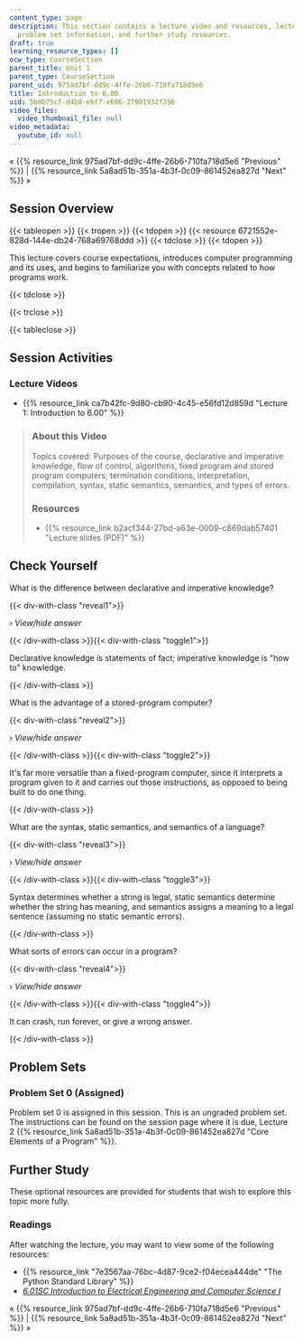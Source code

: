 ```yaml
---
content_type: page
description: This section contains a lecture video and resources, lecture questions;
  problem set information, and further study resources.
draft: true
learning_resource_types: []
ocw_type: CourseSection
parent_title: Unit 1
parent_type: CourseSection
parent_uid: 975ad7bf-dd9c-4ffe-26b6-710fa718d5e6
title: Introduction to 6.00
uid: 5b8b75cf-d4b0-ebf7-e606-27901932f396
video_files:
  video_thumbnail_file: null
video_metadata:
  youtube_id: null
---
```

« {{% resource_link 975ad7bf-dd9c-4ffe-26b6-710fa718d5e6 "Previous" %}} | {{% resource_link 5a8ad51b-351a-4b3f-0c09-861452ea827d "Next" %}} »

Session Overview
----------------

{{< tableopen >}}
{{< tropen >}}
{{< tdopen >}}
{{< resource 6721552e-828d-144e-db24-768a69768ddd >}}
{{< tdclose >}}
{{< tdopen >}}


This lecture covers course expectations, introduces computer programming and its uses, and begins to familiarize you with concepts related to how programs work.


{{< tdclose >}}

{{< trclose >}}

{{< tableclose >}}

Session Activities
------------------

### Lecture Videos

*   {{% resource_link ca7b42fc-9d80-cb90-4c45-e56fd12d859d "Lecture 1: Introduction to 6.00" %}}

> ### About this Video
> 
> Topics covered: Purposes of the course, declarative and imperative knowledge, flow of control, algorithms, fixed program and stored program computers, termination conditions, interpretation, compilation, syntax, static semantics, semantics, and types of errors.
> 
> ### Resources
> 
> *   {{% resource_link b2acf344-27bd-a63e-0009-c869dab57401 "Lecture slides (PDF)" %}}

Check Yourself
--------------

What is the difference between declarative and imperative knowledge?

{{< div-with-class "reveal1">}}

› _View/hide answer_

{{< /div-with-class >}}{{< div-with-class "toggle1">}}

Declarative knowledge is statements of fact; imperative knowledge is "how to" knowledge.

{{< /div-with-class >}}

What is the advantage of a stored-program computer?

{{< div-with-class "reveal2">}}

› _View/hide answer_

{{< /div-with-class >}}{{< div-with-class "toggle2">}}

It's far more versatile than a fixed-program computer, since it interprets a program given to it and carries out those instructions, as opposed to being built to do one thing.

{{< /div-with-class >}}

What are the syntax, static semantics, and semantics of a language?

{{< div-with-class "reveal3">}}

› _View/hide answer_

{{< /div-with-class >}}{{< div-with-class "toggle3">}}

Syntax determines whether a string is legal, static semantics determine whether the string has meaning, and semantics assigns a meaning to a legal sentence (assuming no static semantic errors).

{{< /div-with-class >}}

What sorts of errors can occur in a program?

{{< div-with-class "reveal4">}}

› _View/hide answer_

{{< /div-with-class >}}{{< div-with-class "toggle4">}}

It can crash, run forever, or give a wrong answer.

{{< /div-with-class >}}

Problem Sets
------------

### Problem Set 0 (Assigned)

Problem set 0 is assigned in this session. This is an ungraded problem set. The instructions can be found on the session page where it is due, Lecture 2 {{% resource_link 5a8ad51b-351a-4b3f-0c09-861452ea827d "Core Elements of a Program" %}}.

Further Study
-------------

These optional resources are provided for students that wish to explore this topic more fully.

### Readings

After watching the lecture, you may want to view some of the following resources:

*   {{% resource_link "7e3567aa-76bc-4d87-9ce2-f04ecea444de" "The Python Standard Library" %}}
*   [_6.01SC Introduction to Electrical Engineering and Computer Science I_](/courses/6-01sc-introduction-to-electrical-engineering-and-computer-science-i-spring-2011)

« {{% resource_link 975ad7bf-dd9c-4ffe-26b6-710fa718d5e6 "Previous" %}} | {{% resource_link 5a8ad51b-351a-4b3f-0c09-861452ea827d "Next" %}} »